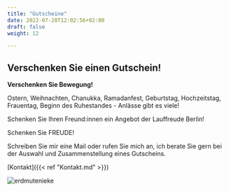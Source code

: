 ```yaml
---
title: "Gutscheine"
date: 2022-07-28T12:02:56+02:00
draft: false
weight: 12

---
```



## Verschenken Sie einen Gutschein! 


__Verschenken Sie Bewegung!__ 

Ostern, Weihnachten, Chanukka, Ramadanfest, Geburtstag, Hochzeitstag, Frauentag, Beginn des Ruhestandes - Anlässe gibt es viele!

Schenken Sie Ihren Freund:innen ein Angebot der Lauffreude Berlin!

Schenken Sie FREUDE!

Schreiben Sie mir eine Mail oder rufen Sie mich an, ich berate Sie gern bei der Auswahl und Zusammenstellung eines Gutscheins.

[Kontakt]({{< ref "Kontakt.md" >}})

![erdmutenieke](/Gutschein.jpg)

